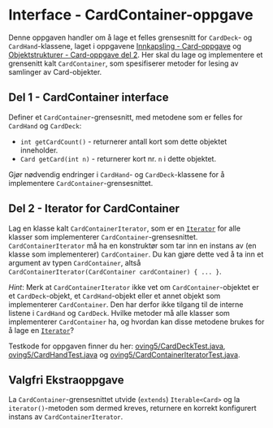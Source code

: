 # Interface - CardContainer-oppgave

Denne oppgaven handler om å lage et felles grensesnitt for `CardDeck`- og `CardHand`-klassene, laget i oppgavene [Innkapsling - Card-oppgave](../oving3/Card.md) og [Objektstrukturer - Card-oppgave del 2](../oving4/Card.md). Her skal du lage og implementere et grensenitt kalt `CardContainer`, som spesifiserer metoder for lesing av samlinger av Card-objekter.

## Del 1 - CardContainer interface

Definer et `CardContainer`-grensesnitt, med metodene som er felles for `CardHand` og `CardDeck`:

- `int getCardCount()` - returnerer antall kort som dette objektet inneholder.
- `Card getCard(int n)` - returnerer kort nr. `n` i dette objektet.

Gjør nødvendig endringer i `CardHand`- og `CardDeck`-klassene for å implementere `CardContainer`-grensesnittet.

## Del 2 - Iterator for CardContainer

Lag en klasse kalt `CardContainerIterator`, som er en [`Iterator`](https://www.ntnu.no/wiki/display/tdt4100/Iterasjon+med+Iterator+og+Iterable) for alle klasser som implementerer `CardContainer`-grensesnittet. `CardContainerIterator` må ha en konstruktør som tar inn en instans av (en klasse som implementerer) `CardContainer`. Du kan gjøre dette ved å ta inn et argument av typen `CardContainer`, altså `CardContainerIterator(CardContainer cardContainer) { ... }`.

*Hint*: Merk at `CardContainerIterator` ikke vet om `CardContainer`-objektet er et `CardDeck`-objekt, et `CardHand`-objekt eller et annet objekt som implementerer `CardContainer`. Den har derfor ikke tilgang til de interne listene i `CardHand` og `CardDeck`. Hvilke metoder må alle klasser som implementerer `CardContainer` ha, og hvordan kan disse metodene brukes for å lage en [`Iterator`](https://www.ntnu.no/wiki/display/tdt4100/Iterasjon+med+Iterator+og+Iterable)?

Testkode for oppgaven finner du her: [oving5/CardDeckTest.java](../../src/test/java/oving5/CardDeckTest.java), [oving5/CardHandTest.java](../../src/test/java/oving5/CardHandTest.java) og [oving5/CardContainerIteratorTest.java](../../src/test/java/oving5/CardContainerIteratorTest.java).

## Valgfri Ekstraoppgave

La `CardContainer`-grensesnittet utvide (`extends`) `Iterable<Card>` og la `iterator()`-metoden som dermed kreves, returnere en korrekt konfigurert instans av `CardContainerIterator`.
